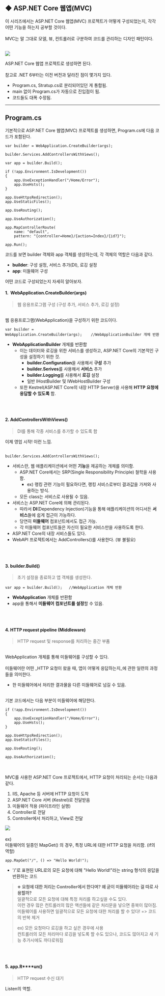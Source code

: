 ## ◆ ASP.NET Core 웹앱(MVC)

이 시리즈에서는 ASP.NET Core 웹앱(MVC) 프로젝트가 어떻게 구성되었는지, 각각 어떤 기능을 하는지 공부할 것이다.  
   
MVC는 말 그대로 모델, 뷰, 컨트롤러로 구분하여 코드를 관리하는 디자인 패턴이다.  
 

![](https://img1.daumcdn.net/thumb/R1280x0/?scode=mtistory2&fname=https%3A%2F%2Fblog.kakaocdn.net%2Fdn%2FlZ4ZV%2FbtsGB3oKKFE%2F13Bq2qou0MX4fuLz1WUyok%2Fimg.png)

ASP.NET Core 웹앱 프로젝트로 생성하면 된다.  
   
참고로 .NET 6부터는 이전 버전과 달라진 점이 몇가지 있다.

-   Program.cs, Stratup.cs로 분리되어있던 게 통합됨.
-   main 없이 Program.cs가 자동으로 진입점이 됨.
-   코드들도 대폭 수정됨.

---

## Program.cs

기본적으로 ASP.NET Core 웹앱(MVC) 프로젝트를 생성하면, Program.cs에 다음 코드가 포함된다.

```
var builder = WebApplication.CreateBuilder(args);

builder.Services.AddControllersWithViews();

var app = builder.Build(); 

if (!app.Environment.IsDevelopment())  
{
    app.UseExceptionHandler("/Home/Error"); 
    app.UseHsts();
}

app.UseHttpsRedirection();  
app.UseStaticFiles();   

app.UseRouting(); 

app.UseAuthorization();

app.MapControllerRoute(
    name: "default",
    pattern: "{controller=Home}/{action=Index}/{id?}");

app.Run();
```

코드를 보면 builder 객체와 app 객체를 생성하는데, 각 객체의 역할은 다음과 같다.

-   **builder**: 구성 설정, 서비스 추가(DI), 로깅 설정
-   **app**: 미들웨어 구성

어떤 코드로 구성되었는지 자세히 알아보자.

#### **1.  WebApplication.CreateBuilder(args)**

> 웹 응용프로그램 구성 (구성 추가, 서비스 추가, 로깅 설정)

   
웹 응용프로그램(WebApplication)을 구성하기 위한 코드이다. 

```
var builder = WebApplication.CreateBuilder(args);    //WebApplicationBuilder 개체 반환
```

-   **WebApplicationBuilder** 개체를 반환함
    -   이는 데이터와 로깅을 위한 서비스를 생성하고, ASP.NET Core의 기본적인 구성을 설정하기 위한 것. 
        -   **builder.Configuration**을 사용해서 **구성** 추가
        -   **builder.Serives**를 사용해서 **서비스** 추가
        -   **builder.Logging**를 사용해서 **로깅** 설정
        -   일반 IHostBuilder 및 IWebHostBuilder 구성
    -   또한 Kestrel(ASP.NET Core의 내장 HTTP Server)을 사용해 **HTTP 요청에 응답할 수 있도록** 함.

   
 

#### **2\. AddControllersWithViews()**

> DI를 통해 각종 서비스를 추가할 수 있도록 함

이제 영업 시작! 이런 느낌.  
 

```
builder.Services.AddControllersWithViews();
```

-   서비스란, 웹 애플리케이션에서 어떤 **기능**을 제공하는 개체를 의미함.  
    -   ASP.NET Core에서는 SRP(Single Responsibility Principle) 철학을 사용함.   
        -   ex) 랭킹 관련 기능이 필요하다면, 랭킹 서비스로부터 결과값을 가져와 사용하는 방식.
    -   모든 class는 서비스로 사용될 수 있음.
-   서비스는 ASP.NET Core에 의해 관리된다. 
    -   따라서 **DI**(Dependency Injection)기능을 통해 애플리케이션의 어디서든 **서비스**들에 쉽게 접근이 가능하다. 
    -   당연히 **미들웨어** 컴포넌트에서도 접근 가능.
    -   각 미들웨어 컴포넌트들은 자신이 필요한 서비스만을 사용하도록 한다.
-   ASP.NET Core의 내장 서비스들도 있다.
-   WebAPI 프로젝트에서는 AddControllers()를 사용한다. (뷰 불필요)

   
 

#### **3\. builder.Build()**

> 초기 설정을 종료하고 앱 객체를 생성한다.

```
var app = builder.Build();   //WebApplication 개체 반환
```

-   **WebApplication** 개체를 반환함
-   app을 통해서 **미들웨어** **컴포넌트를 설정**할 수 있음.

   
 

#### **4\. HTTP request pipeline (Middleware)**

> HTTP request 및 response를 처리하는 중간 부품

   
WebApplication 개체를 통해 미들웨어를 구성할 수 있다.  
   
미들웨어란 어떤 _HTTP 요청이 왔을 때, 앱이 어떻게 응답하는지_에 관한 일련의 과정들을 의미한다.

-   한 미들웨어에서 처리한 결과물을 다른 미들웨어로 넘길 수 있음.

   
기본 코드에서는 다음 부분이 미들웨어에 해당한다.

```
if (!app.Environment.IsDevelopment())  
{
    app.UseExceptionHandler("/Home/Error"); 
    app.UseHsts();
}

app.UseHttpsRedirection();  
app.UseStaticFiles();   

app.UseRouting(); 

app.UseAuthorization();
```

   
   
MVC를 사용한 ASP.NET Core 프로젝트에서, HTTP 요청이 처리되는 순서는 다음과 같다.

1.  IIS, Apache 등 서버에 HTTP 요청이 도착
2.  ASP.NET Core 서버 (Kestrel)로 전달받음
3.  미들웨어 적용 (파이프라인 실행)
4.  Controller로 전달
5.  Controller에서 처리하고, View로 전달

![](https://img1.daumcdn.net/thumb/R1280x0/?scode=mtistory2&fname=https%3A%2F%2Fblog.kakaocdn.net%2Fdn%2FbuK5GC%2FbtsGCY77so0%2FCTdAwMbAZTKqAw3bMcYEek%2Fimg.png)
   
   
ex)  
미들웨어의 일종인 MapGet() 의 경우, 특정 URL에 대한 HTTP 요청을 처리함. (if의 역할)

```
app.MapGet("/", () => "Hello World!");
```

-   '/'로 표현된 URL로의 모든 요청에 대해 "Hello World!"라는 string 형식의 응답을 반환하는 코드

> **※ 요청에 대한 처리는 Controller에서 한다며? 왜 굳이 미들웨어라는 걸 따로 사용할까?**  
> 일괄적으로 모든 요청에 대해 특정 처리를 하고싶을 수도 있다.  
> 이런 경우 많은 컨트롤러의 많은 액션들에 같은 처리문을 넣으면 중복이 많아짐.  
> 미들웨어를 사용하면 일괄적으로 모든 요청에 대한 처리를 할 수 있다! => 코드의 반복 제거  
>   
> ex) 모든 요청마다 로깅을 하고 싶은 경우에 사용  
> 컨트롤러의 모든 처리마다 로깅을 넣도록 할 수도 있으나, 코드도 많아지고 새 기능 추가시에도 까다로워짐

   
 

#### **5\. app.R****un()**

> HTTP request 수신 대기

Listen의 역할.